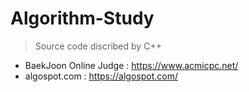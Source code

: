 # Algorithm-Study
> Source code discribed by C++
* BaekJoon Online Judge : https://www.acmicpc.net/
* algospot.com : https://algospot.com/
